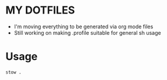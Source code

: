 # MY DOTFILES

- I'm moving everything to be generated via org mode files
- Still working on making .profile suitable for general sh usage

# Usage

`stow .`

